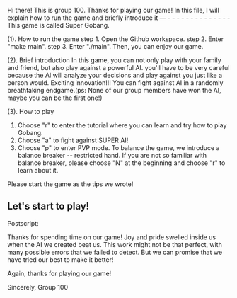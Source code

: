 Hi there! This is group 100. Thanks for playing our game! In this file, I will explain how to run the game and briefly introduce it 
— - - - - - - - - - - - - - -
This game is called Super Gobang.

(1). How to run the game 
    step 1. Open the Github workspace.
    step 2. Enter "make main".
    step 3. Enter "./main".
    Then, you can enjoy our game. 

(2). Brief introduction
  In this game, you can not only play with your family and friend, but also play against a powerful AI. you'll have to be very careful because the AI will analyze your decisions and play against you just like a person would. Exciting innovation!!! You can fight against AI in a randomly breathtaking endgame.(ps: None of our group members have won the AI, maybe you can be the first one!) 

(3). How to play
  1. Choose "r" to enter the tutorial where you can learn and try how to play Gobang.
  2. Choose "a" to fight against SUPER AI!
  3. Choose "p" to enter PVP mode.
  To balance the game, we introduce a balance breaker -- restricted hand. If you are not so familiar with balance breaker, please choose "N" at the beginning and choose "r" to learn about it.

Please start the game as the tips we wrote!

Let's start to play!
----------------------------------------------------------------------------------------------------------------
Postscript:

Thanks for spending time on our game! Joy and pride swelled inside us when the AI we created beat us. This work might not be that perfect, with many possible errors that we failed to detect. But we can promise that we have tried our best to make it better! 

Again, thanks for playing our game!

Sincerely,
Group 100
